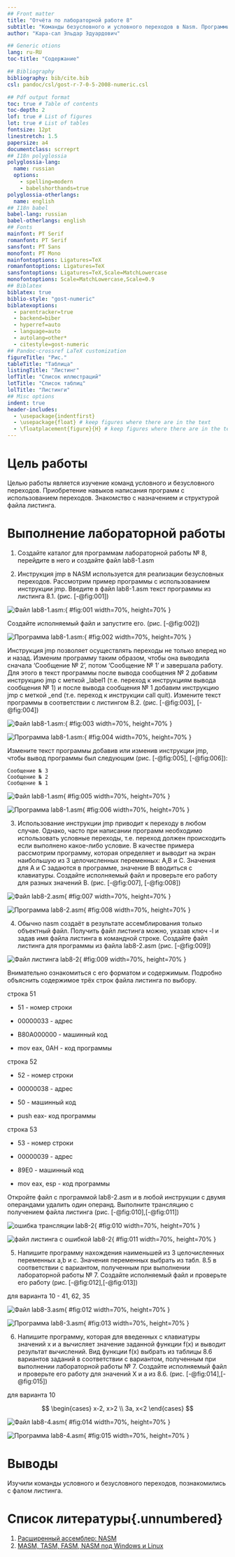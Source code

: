 ```yaml
---
## Front matter
title: "Отчёта по лабораторной работе 8"
subtitle: "Команды безусловного и условного переходов в Nasm. Программирование ветвлений"
author: "Кара-сал Эльдар Эдуардович"

## Generic otions
lang: ru-RU
toc-title: "Содержание"

## Bibliography
bibliography: bib/cite.bib
csl: pandoc/csl/gost-r-7-0-5-2008-numeric.csl

## Pdf output format
toc: true # Table of contents
toc-depth: 2
lof: true # List of figures
lot: true # List of tables
fontsize: 12pt
linestretch: 1.5
papersize: a4
documentclass: scrreprt
## I18n polyglossia
polyglossia-lang:
  name: russian
  options:
	- spelling=modern
	- babelshorthands=true
polyglossia-otherlangs:
  name: english
## I18n babel
babel-lang: russian
babel-otherlangs: english
## Fonts
mainfont: PT Serif
romanfont: PT Serif
sansfont: PT Sans
monofont: PT Mono
mainfontoptions: Ligatures=TeX
romanfontoptions: Ligatures=TeX
sansfontoptions: Ligatures=TeX,Scale=MatchLowercase
monofontoptions: Scale=MatchLowercase,Scale=0.9
## Biblatex
biblatex: true
biblio-style: "gost-numeric"
biblatexoptions:
  - parentracker=true
  - backend=biber
  - hyperref=auto
  - language=auto
  - autolang=other*
  - citestyle=gost-numeric
## Pandoc-crossref LaTeX customization
figureTitle: "Рис."
tableTitle: "Таблица"
listingTitle: "Листинг"
lofTitle: "Список иллюстраций"
lotTitle: "Список таблиц"
lolTitle: "Листинги"
## Misc options
indent: true
header-includes:
  - \usepackage{indentfirst}
  - \usepackage{float} # keep figures where there are in the text
  - \floatplacement{figure}{H} # keep figures where there are in the text
---
```


# Цель работы

Целью работы является изучение команд условного и безусловного переходов. Приобретение навыков написания программ с использованием переходов. Знакомство с назначением и структурой файла листинга.

# Выполнение лабораторной работы

1. Создайте каталог для программам лабораторной работы № 8, перейдите в него и создайте файл lab8-1.asm

2. Инструкция jmp в NASM используется для реализации безусловных переходов. Рассмотрим пример программы с использованием инструкции jmp.
Введите в файл lab8-1.asm текст программы из листинга 8.1. (рис. [-@fig:001])

![Файл lab8-1.asm:](image/01.png){ #fig:001 width=70%, height=70% }

Создайте исполняемый файл и запустите его. (рис. [-@fig:002])

![Программа lab8-1.asm:](image/02.png){ #fig:002 width=70%, height=70% }

Инструкция jmp позволяет осуществлять переходы не только вперед но
и назад. Изменим программу таким образом, чтобы она выводила сначала
‘Сообщение № 2’, потом ‘Сообщение № 1’ и завершала работу. Для этого в
текст программы после вывода сообщения № 2 добавим инструкцию jmp с
меткой _label1 (т.е. переход к инструкциям вывода сообщения № 1) и после
вывода сообщения № 1 добавим инструкцию jmp с меткой _end (т.е. переход к
инструкции call quit). Измените текст программы в соответствии с листингом
8.2. (рис. [-@fig:003], [-@fig:004])

![Файл lab8-1.asm:](image/03.png){ #fig:003 width=70%, height=70% }

![Программа lab8-1.asm:](image/04.png){ #fig:004 width=70%, height=70% }

Измените текст программы добавив или изменив инструкции jmp, чтобы
вывод программы был следующим (рис. [-@fig:005], [-@fig:006]):
```
Сообщение № 3
Сообщение № 2
Сообщение № 1
```

![Файл lab8-1.asm](image/05.png){ #fig:005 width=70%, height=70% }

![Программа lab8-1.asm](image/06.png){ #fig:006 width=70%, height=70% }

3. Использование инструкции jmp приводит к переходу в любом случае. Однако, часто при написании программ необходимо использовать условные
переходы, т.е. переход должен происходить если выполнено какое-либо
условие. В качестве примера рассмотрим программу, которая определяет
и выводит на экран наибольшую из 3 целочисленных переменных: A,B
и C. Значения для A и C задаются в программе, значение B вводиться с
клавиатуры. Создайте исполняемый файл и проверьте его работу для разных значений B.
(рис. [-@fig:007], [-@fig:008])

![Файл lab8-2.asm](image/07.png){ #fig:007 width=70%, height=70% }

![Программа lab8-2.asm](image/08.png){ #fig:008 width=70%, height=70% }

4. Обычно nasm создаёт в результате ассемблирования только объектный
файл. Получить файл листинга можно, указав ключ -l и задав имя файла
листинга в командной строке. Создайте файл листинга для программы из
файла lab8-2.asm (рис. [-@fig:009])

![Файл листинга lab8-2](image/09.png){ #fig:009 width=70%, height=70% }

Внимательно ознакомиться с его форматом и содержимым. Подробно объяснить содержимое трёх строк файла листинга по выбору.

строка 51

* 51 - номер строки

* 00000033 - адрес

* B80A000000 - машинный код

* mov     eax, 0AH - код программы

строка 52

* 52 - номер строки

* 00000038 - адрес

* 50 - машинный код

* push    eax- код программы

строка 53

* 53 - номер строки

* 00000039 - адрес

* 89E0 - машинный код

* mov     eax, esp - код программы

Откройте файл с программой lab8-2.asm и в любой инструкции с двумя
операндами удалить один операнд. Выполните трансляцию с получением файла
листинга (рис. [-@fig:010],[-@fig:011])

![ошибка трансляции lab8-2](image/10.png){ #fig:010 width=70%, height=70% }

![файл листинга с ошибкой lab8-2](image/11.png){ #fig:011 width=70%, height=70% }

5. Напишите программу нахождения наименьшей из 3 целочисленных переменных a,b и c. Значения переменных выбрать из табл. 8.5 в соответствии
с вариантом, полученным при выполнении лабораторной работы № 7.
Создайте исполняемый файл и проверьте его работу (рис. [-@fig:012],[-@fig:013])

для варианта 10 - 41, 62, 35

![Файл lab8-3.asm](image/12.png){ #fig:012 width=70%, height=70% }

![Программа lab8-3.asm](image/13.png){ #fig:013 width=70%, height=70% }

6. Напишите программу, которая для введенных с клавиатуры значений x
и a вычисляет значение заданной функции f(x) и выводит результат вычислений. Вид функции f(x) выбрать из таблицы 8.6 вариантов заданий в
соответствии с вариантом, полученным при выполнении лабораторной работы № 7. Создайте исполняемый файл и проверьте его работу для значений X и a из 8.6.
(рис. [-@fig:014],[-@fig:015])

для варианта 10

$$
 \begin{cases}
	x-2, x>2
	\\   
	3a, x<2
 \end{cases}
$$

![Файл lab8-4.asm](image/14.png){ #fig:014 width=70%, height=70% }

![Программа lab8-4.asm](image/15.png){ #fig:015 width=70%, height=70% }

# Выводы

Изучили команды условного и безусловного переходов, познакомились с фалом листинга.

# Список литературы{.unnumbered}

1. [Расширенный ассемблер: NASM](https://www.opennet.ru/docs/RUS/nasm/)
2. [MASM, TASM, FASM, NASM под Windows и Linux](https://habr.com/ru/post/326078/)
